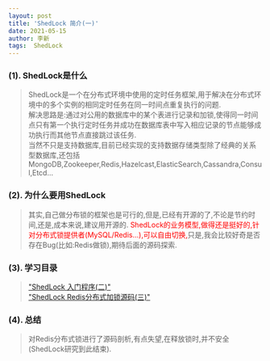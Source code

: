 ```yaml
---
layout: post
title: 'ShedLock 简介(一)'
date: 2021-05-15
author: 李新
tags:  ShedLock
---
```


### (1). ShedLock是什么
> ShedLock是一个在分布式环境中使用的定时任务框架,用于解决在分布式环境中的多个实例的相同定时任务在同一时间点重复执行的问题.    
> 解决思路是:通过对公用的数据库中的某个表进行记录和加锁,使得同一时间点只有第一个执行定时任务并成功在数据库表中写入相应记录的节点能够成功执行而其他节点直接跳过该任务.  
> 当然不只是支持数据库,目前已经实现的支持数据存储类型除了经典的关系型数据库,还包括MongoDB,Zookeeper,Redis,Hazelcast,ElasticSearch,Cassandra,Consul,Etcd... 

### (2). 为什么要用ShedLock
> 其实,自己做分布锁的框架也是可行的,但是,已经有开源的了,不论是节约时间,还是,成本来说,建议用开源的.
> <font color='red'>ShedLock的业务模型,做得还是挺好的,针对分布式锁提供者(MySQL/Redis...),可以自由切换,</font>只是,我会比较好奇是否存在Bug(比如:Redis做锁),期待后面的源码探索.   

### (3). 学习目录
> ["ShedLock 入门程序(二)"](/2021/05/11/ShedLock-HelloWorld.html)   
> ["ShedLock Redis分布式加锁源码(三)"](/2021/05/11/ShedLock-RedisLockProvider.html)    

### (4). 总结
> 对Redis分布式锁进行了源码剖析,有点失望,在释放锁时,并不安全(ShedLock研究到此结束).   